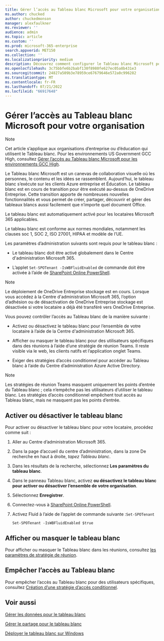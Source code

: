```yaml
---
title: Gérer l’accès au Tableau blanc Microsoft pour votre organisation
ms.author: chucked
author: chuckedmonson
manager: alexfaulkner
ms.reviewer: ''
audience: admin
ms.topic: article
ms.custom: ''
ms.prod: microsoft-365-enterprise
search.appverid: MET150
ms.collection: ''
ms.localizationpriority: medium
description: Découvrez comment configurer le Tableau blanc Microsoft pour votre organisation dans le Centre d'administration Microsoft 365.
ms.openlocfilehash: 3c75bbfe6b2babf130f8980fe627ec05a8b431e3
ms.sourcegitcommit: 24827a509b3e78959ce67679646e572a0c996282
ms.translationtype: MT
ms.contentlocale: fr-FR
ms.lasthandoff: 07/21/2022
ms.locfileid: "66917648"
---
```

# <a name="manage-access-to-microsoft-whiteboard-for-your-organization"></a>Gérer l’accès au Tableau blanc Microsoft pour votre organisation

>[!NOTE]
> Cet article s’applique aux organisations d’entreprise ou d’éducation qui utilisent le Tableau blanc. Pour les environnements US Government GCC High, consultez [Gérer l’accès au Tableau blanc Microsoft pour les environnements GCC High](manage-whiteboard-access-gcc-high.md).

Le Tableau blanc Microsoft est un canevas de collaboration visuelle où les personnes, le contenu et les idées se rassemblent. Aujourd’hui, le tableau blanc s’exécute sur les clients Azure entreprise et Éducation. Le tableau blanc est en cours de transition pour être exécuté au-dessus de OneDrive Entreprise. Cette transition apporte de nombreuses nouvelles fonctionnalités et vous permet de créer, partager, découvrir et gérer des tableaux blancs aussi facilement que n’importe quel document Office.

Le tableau blanc est automatiquement activé pour les locataires Microsoft 365 applicables. 

Le tableau blanc est conforme aux normes mondiales, notamment les clauses soc 1, SOC 2, ISO 27001, HIPAA et modèle de l’UE. 

Les paramètres d’administration suivants sont requis pour le tableau blanc :

- Le tableau blanc doit être activé globalement dans le Centre d'administration Microsoft 365.

- L’applet <code>Set-SPOTenant -IsWBFluidEnabled</code> de commande doit être activée à l’aide de [SharePoint Online PowerShell](/powershell/sharepoint/sharepoint-online/connect-sharepoint-online).

>[!NOTE]
> Le déploiement de OneDrive Entreprise stockage est en cours. Lorsque vous accédez à la Centre d'administration Microsoft 365, l’option d’adhésion ou de désactivation de OneDrive Entreprise stockage est désactivée si votre locataire a déjà été transféré vers OneDrive Entreprise.

Vous pouvez contrôler l’accès au Tableau blanc de la manière suivante :

- Activez ou désactivez le tableau blanc pour l’ensemble de votre locataire à l’aide de la Centre d'administration Microsoft 365.

- Afficher ou masquer le tableau blanc pour des utilisateurs spécifiques dans des réunions à l’aide d’une stratégie de réunion Teams. Il reste visible via le web, les clients natifs et l’application onglet Teams.

- Exiger des stratégies d’accès conditionnel pour accéder au Tableau blanc à l’aide du Centre d’administration Azure Active Directory.

>[!NOTE]
> Les stratégies de réunion Teams masquent uniquement les points d’entrée du Tableau blanc ; cela n’empêche pas les utilisateurs d’utiliser le tableau blanc. Les stratégies d’accès conditionnel empêchent tout accès au Tableau blanc, mais ne masquent pas les points d’entrée.

## <a name="enable-or-disable-whiteboard"></a>Activer ou désactiver le tableau blanc

Pour activer ou désactiver le tableau blanc pour votre locataire, procédez comme suit :

1. Aller au Centre d’administration Microsoft 365.

2. Dans la page d’accueil du centre d’administration, dans la zone De recherche en haut à droite, *tapez Tableau blanc*.

3. Dans les résultats de la recherche, sélectionnez **Les paramètres du tableau blanc**.

4. Dans le panneau Tableau blanc, activez **ou désactivez le tableau blanc pour activer ou désactiver l’ensemble de votre organisation**.

5. Sélectionnez **Enregistrer**.

6. Connectez-vous à [SharePoint Online PowerShell](/powershell/sharepoint/sharepoint-online/connect-sharepoint-online).

7. Activez Fluid à l’aide de l’applet de commande suivante :<code>Set-SPOTenant</code>

   <pre><code class="lang-powershell">Set-SPOTenant -IsWBFluidEnabled $true</code></pre>
 
## <a name="show-or-hide-whiteboard"></a>Afficher ou masquer le tableau blanc

Pour afficher ou masquer le Tableau blanc dans les réunions, consultez [les paramètres de stratégie de réunion](/microsoftteams/meeting-policies-content-sharing). 

## <a name="prevent-access-to-whiteboard"></a>Empêcher l’accès au Tableau blanc

Pour empêcher l’accès au Tableau blanc pour des utilisateurs spécifiques, consultez [Création d’une stratégie d’accès conditionnel](/azure/active-directory/conditional-access/concept-conditional-access-policies).

## <a name="see-also"></a>Voir aussi

[Gérer les données pour le tableau blanc](manage-data-organizations.md)

[Gérer le partage pour le tableau blanc](manage-sharing-organizations.md)

[Déployer le tableau blanc sur Windows](deploy-on-windows-organizations.md)
